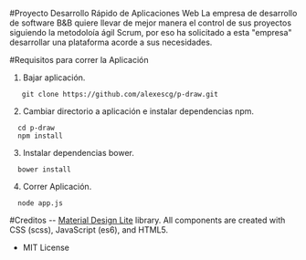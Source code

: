 #Proyecto Desarrollo Rápido de Aplicaciones Web
La empresa de desarrollo de software B&B quiere llevar de mejor manera el control de sus
proyectos siguiendo la metodoloía ágil Scrum, por eso ha solicitado a esta "empresa" desarrollar una plataforma acorde a sus necesidades. 

#Requisitos para correr la Aplicación
1. Bajar aplicación.
 ```
    git clone https://github.com/alexescg/p-draw.git
  ```
2. Cambiar directorio a aplicación e instalar dependencias npm.
  ```
    cd p-draw
    npm install
  ```
3. Instalar dependencias bower.
  ```
    bower install
  ```
4. Correr Aplicación.
  ```
    node app.js
  ```
  
#Creditos
 -- [Material Design Lite](http://www.getmdl.io) library. All components are created with CSS (scss), JavaScript (es6), and HTML5.

*  MIT License

